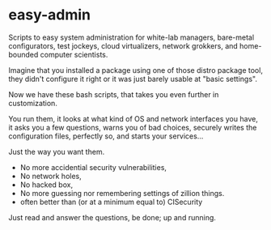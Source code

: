 # easy-admin
Scripts to easy system administration for white-lab managers, bare-metal configurators, test jockeys, cloud virtualizers, network grokkers, and home-bounded computer scientists.

Imagine that you installed a package using one of those distro package tool, they didn't 
configure it right or it was just barely usable at "basic settings".

Now we have these bash scripts, that takes you even further in customization.

You run them,
it looks at what kind of OS and network interfaces you have,
it asks you a few questions, warns you of bad choices,
securely writes the configuration files, perfectly so,
and starts your services...

Just the way you want them.

* No more accidential security vulnerabilities,
* No network holes,
* No hacked box,
* No more guessing nor remembering settings of zillion things.
* often better than (or at a minimum equal to) CISecurity

Just read and answer the questions, be done; up and running.
